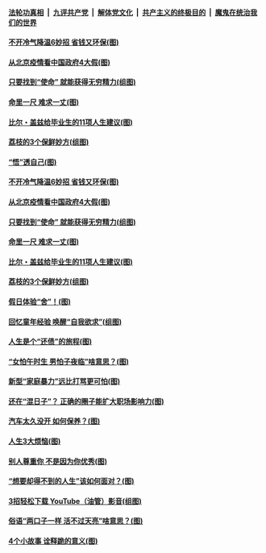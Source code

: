 ####  [法轮功真相](../../../../basic/blob/master/README.md?t=06230131) &nbsp;|&nbsp; [九评共产党](../../../../9ping.md/blob/master/README.md?t=06230131) &nbsp;|&nbsp; [解体党文化](../../../../jtdwh.md/blob/master/README.md?t=06230131)  &nbsp;|&nbsp; [共产主义的终极目的](../../../../gczydzjmd.md/blob/master/README.md?t=06230131) &nbsp;|&nbsp; [魔鬼在统治我们的世界](../../../../mgztzwmdsj.md/blob/master/README.md?t=06230131) 

#### [不开冷气降温6妙招 省钱又环保(图)](../pages/p8/937329.md?t=06230131) 

#### [从北京疫情看中国政府4大假(图)](../pages/p8/937196.md?t=06230131) 

#### [只要找到“使命” 就能获得无穷精力(组图)](../pages/p8/937159.md?t=06230131) 

#### [命里一尺 难求一丈(图)](../pages/p8/936782.md?t=06230131) 

#### [比尔・盖兹给毕业生的11项人生建议(图)](../pages/p8/936231.md?t=06230131) 

#### [荔枝的3个保鲜妙方(组图)](../pages/p8/936950.md?t=06230131) 

#### [“悟”透自己(图)](../pages/p8/936972.md?t=06230131) 

#### [不开冷气降温6妙招 省钱又环保(图)](../pages/p8/937329.md?t=06230131) 

#### [从北京疫情看中国政府4大假(图)](../pages/p8/937196.md?t=06230131) 

#### [只要找到“使命” 就能获得无穷精力(组图)](../pages/p8/937159.md?t=06230131) 

#### [命里一尺 难求一丈(图)](../pages/p8/936782.md?t=06230131) 

#### [比尔・盖兹给毕业生的11项人生建议(图)](../pages/p8/936231.md?t=06230131) 

#### [荔枝的3个保鲜妙方(组图)](../pages/p8/936950.md?t=06230131) 

#### [假日体验“舍”！(图)](../pages/p8/937183.md?t=06230131) 

#### [回忆童年经验 唤醒“自我欲求”(组图)](../pages/p8/937082.md?t=06230131) 

#### [人生是个“还债”的旅程(图)](../pages/p8/936768.md?t=06230131) 

#### [“女怕午时生 男怕子夜临”啥意思？(图)](../pages/p8/937081.md?t=06230131) 

#### [新型“家庭暴力”远比打骂更可怕(图)](../pages/p8/936230.md?t=06230131) 

#### [还在“混日子”？ 正确的圈子能扩大职场影响力(图)](../pages/p8/937049.md?t=06230131) 

#### [汽车太久没开 如何保养？(图)](../pages/p8/937035.md?t=06230131) 

#### [人生3大烦恼(图)](../pages/p8/936959.md?t=06230131) 

#### [别人尊重你 不是因为你优秀(图)](../pages/p8/936253.md?t=06230131) 

#### [“想要却得不到的人生”该如何面对？(图)](../pages/p8/936933.md?t=06230131) 

#### [3招轻松下载 YouTube（油管）影音(组图)](../pages/p8/936922.md?t=06230131) 

#### [俗语“两口子一样 活不过天亮”啥意思？(图)](../pages/p8/936917.md?t=06230131) 

#### [4个小故事 诠释跪的意义(图)](../pages/p8/936353.md?t=06230131) 

